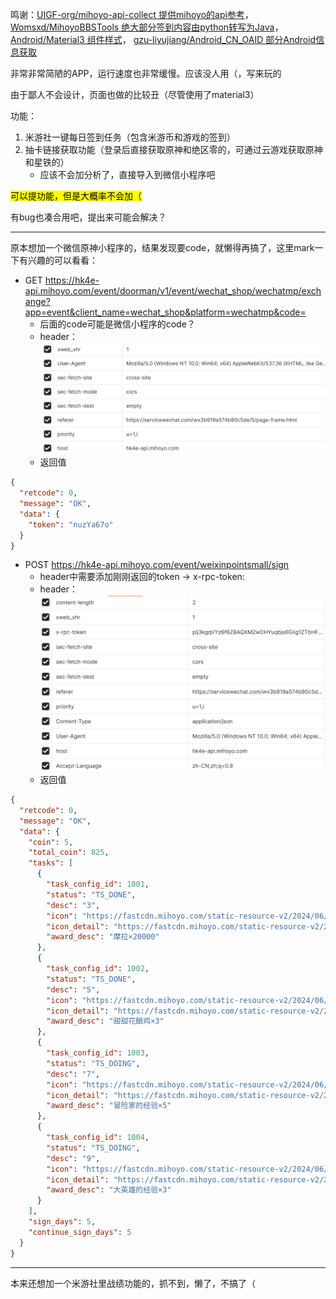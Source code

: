 鸣谢：[UIGF-org/mihoyo-api-collect 提供mihoyo的api参考](https://github.com/UIGF-org/mihoyo-api-collect)，
[Womsxd/MihoyoBBSTools 绝大部分签到内容由python转写为Java](https://github.com/Womsxd/MihoyoBBSTools)，
[Android/Material3 组件样式](https://github.com/material-components/material-components-android)，
[gzu-liyujiang/Android_CN_OAID 部分Android信息获取](https://github.com/gzu-liyujiang/Android_CN_OAID)

非常非常简陋的APP，运行速度也非常缓慢。应该没人用（，写来玩的

由于鄙人不会设计，页面也做的比较丑（尽管使用了material3）

功能：

1. 米游社一键每日签到任务（包含米游币和游戏的签到）
2. 抽卡链接获取功能（登录后直接获取原神和绝区零的，可通过云游戏获取原神和星铁的）
    * 应该不会加分析了，直接导入到微信小程序吧

<mark>可以提功能，但是大概率不会加（</mark>

有bug也凑合用吧，提出来可能会解决？

---

原本想加一个微信原神小程序的，结果发现要code，就懒得再搞了，这里mark一下有兴趣的可以看看：

* GET https://hk4e-api.mihoyo.com/event/doorman/v1/event/wechat_shop/wechatmp/exchange?app=event&client_name=wechat_shop&platform=wechatmp&code=
    * 后面的code可能是微信小程序的code？
    * header：
      ![header](pic/1.png)
    * 返回值
```json
{
  "retcode": 0,
  "message": "OK",
  "data": {
    "token": "nuzYa67o"
  }
}
```    

* POST https://hk4e-api.mihoyo.com/event/weixinpointsmall/sign
    * header中需要添加刚刚返回的token -> x-rpc-token:
    * header：
      ![header](pic/2.png)
    * 返回值
```json
{
  "retcode": 0,
  "message": "OK",
  "data": {
    "coin": 5,
    "total_coin": 825,
    "tasks": [
      {
        "task_config_id": 1001,
        "status": "TS_DONE",
        "desc": "3",
        "icon": "https://fastcdn.mihoyo.com/static-resource-v2/2024/06/14/881b6e74975a2989f0a119427871e5be_3617327020012540585.png",
        "icon_detail": "https://fastcdn.mihoyo.com/static-resource-v2/2024/06/14/3eb599a723bfe9ef09e6fc478c8262d0_9119262560095512903.png",
        "award_desc": "摩拉×20000"
      },
      {
        "task_config_id": 1002,
        "status": "TS_DONE",
        "desc": "5",
        "icon": "https://fastcdn.mihoyo.com/static-resource-v2/2024/06/14/ebf1ca1f83d719c1778b8d01fb0e8115_1027578354241986805.png",
        "icon_detail": "https://fastcdn.mihoyo.com/static-resource-v2/2024/06/14/8a979fd2e075e5f60959a4d8f5dfc536_7772729234138631324.png",
        "award_desc": "甜甜花酿鸡×3"
      },
      {
        "task_config_id": 1003,
        "status": "TS_DOING",
        "desc": "7",
        "icon": "https://fastcdn.mihoyo.com/static-resource-v2/2024/06/14/1ae7961356e21dfe3d8f3b66b67ba852_6570677886805205025.png",
        "icon_detail": "https://fastcdn.mihoyo.com/static-resource-v2/2024/06/14/ddcb604c9085c4b7357e278fd76aa573_7905595052265201036.png",
        "award_desc": "冒险家的经验×5"
      },
      {
        "task_config_id": 1004,
        "status": "TS_DOING",
        "desc": "9",
        "icon": "https://fastcdn.mihoyo.com/static-resource-v2/2024/06/14/881b6e74975a2989f0a119427871e5be_3617327020012540585.png",
        "icon_detail": "https://fastcdn.mihoyo.com/static-resource-v2/2024/06/14/e662b4cd949e7ad23967d65962468a0e_7919866827787859077.png",
        "award_desc": "大英雄的经验×3"
      }
    ],
    "sign_days": 5,
    "continue_sign_days": 5
  }
}
```

---

本来还想加一个米游社里战绩功能的，抓不到，懒了，不搞了（